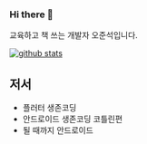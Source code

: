 ### Hi there 👋

교육하고 책 쓰는 개발자 오준석입니다.

[![github stats](https://github-readme-stats.vercel.app/api?username=Junsuk5&fbclid=IwAR2RkwvLMFIN1b5d2xJd9r5Yk4AJ2CueLr9QwXvOHkT4FgcBudkwG2NznNE)](https://github.com/anuraghazra/github-readme-stats)

## 저서
- 플러터 생존코딩
- 안드로이드 생존코딩 코틀린편
- 될 때까지 안드로이드
